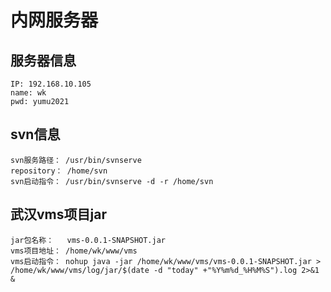# 内网服务器

## 服务器信息


```cn
IP: 192.168.10.105
name: wk
pwd: yumu2021
```

## svn信息

```cn
svn服务路径： /usr/bin/svnserve
repository： /home/svn
svn启动指令： /usr/bin/svnserve -d -r /home/svn
```

## 武汉vms项目jar

```cn
jar包名称：   vms-0.0.1-SNAPSHOT.jar
vms项目地址： /home/wk/www/vms
vms启动指令： nohup java -jar /home/wk/www/vms/vms-0.0.1-SNAPSHOT.jar > /home/wk/www/vms/log/jar/$(date -d "today" +"%Y%m%d_%H%M%S").log 2>&1 &
```
